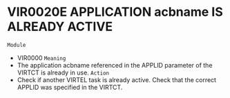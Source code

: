 # VIR0020E APPLICATION acbname IS ALREADY ACTIVE
`Module`
- 	VIR0000
`Meaning`
- The application acbname referenced in the APPLID parameter of the VIRTCT is already in use.
`Action`
- Check if another VIRTEL task is already active. Check that the correct APPLID was specified in the VIRTCT.
